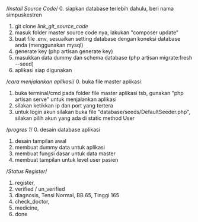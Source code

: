 /*Install Source Code*/
0. siapkan database terlebih dahulu, beri nama simpuskestren
1. git clone *link_git_source_code*
2. masuk folder master source code nya, lakukan "composer update"
3. buat file .env, sesuaikan setting database dengan koneksi database anda (menggunakan mysql)
4. generate key (php artisan generate key)
5. masukkan data dummy dan schema database (php artisan migrate:fresh --seed)
6. aplikasi siap digunakan

/*cara menjalankan aplikasi*/
0. buka file master aplikasi
1. buka terminal/cmd pada folder file master aplikasi tsb, gunakan "php artisan serve" untuk menjalankan aplikasi
2. silakan ketikkan ip dan port yang tertera
3. untuk login akun silakan buka file "database/seeds/DefaultSeeder.php", silakan pilih akun yang ada di static method User

/*progres 1*/
0. desain database aplikasi
1. desain tampilan awal
2. membuat dummy data untuk aplikasi
3. membuat fungsi dasar untuk data master
4. membuat tampilan untuk level user pasien


/*Status Register*/
1. register,
2. verified / un_verified
3. diagnosis, Tensi Normal, BB 65, Tinggi 165
4. check_doctor,
5. medicine,
6. done
